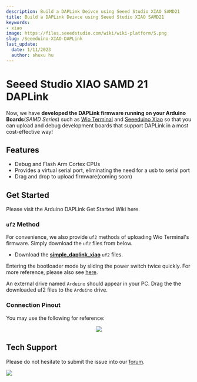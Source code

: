 ```yaml
---
description: Build a DAPLink Deivce using Seeed Studio XIAO SAMD21
title: Build a DAPLink Deivce using Seeed Studio XIAO SAMD21
keywords:
- xiao
image: https://files.seeedstudio.com/wiki/wiki-platform/S.png
slug: /Seeeduino-XIAO-DAPLink
last_update:
  date: 1/11/2023
  author: shuxu hu
---
```

# Seeed Studio XIAO SAMD 21 DAPLink

Now, we have **developed the DAPLink firmware running on your Arduino Boards**(*SAMD Series*) such as [Wio Terminal](https://www.seeedstudio.com/Wio-Terminal-p-4509.html) and [Seeeduino Xiao](https://www.seeedstudio.com/Seeeduino-XIAO-Arduino-Microcontroller-SAMD21-Cortex-M0+-p-4426.html) so that you can upload and debug development boards that support DAPLink in a most cost-effective way!

## Features

- Debug and Flash Arm Cortex CPUs
- Provides a virtual serial port, eliminating the need for a usb to serial port
- Drag and drop to upload firmware(coming soon)

## Get Started

Please visit the Arduino DAPLink Get Started Wiki here.

### `uf2` Method

For convenience, we also provide `uf2` methods of uploading Wio Terminal's firmware. Simply download the `uf2` files from below.

- Download the [**simple_daplink_xiao**](http://files.seeedstudio.com/wiki/Seeeduino-XIAO/res/simple_daplink_xiao.uf2) `uf2` files.

Entering the bootloader mode by sliding the power switch twice quickly. For more reference, please also see [here](https://wiki.seeedstudio.com/Wio-Terminal-Getting-Started/#faq).

An external drive named `Arduino` should appear in your PC. Drag the the downloaded uf2 files to the `Arduino` drive.

### Connection Pinout

You may use the following for reference:

<div align="center"><img src="https://files.seeedstudio.com/wiki/DAPLink/daplink-xiao.jpg" /></div>

## Tech Support

Please do not hesitate to submit the issue into our [forum](https://forum.seeedstudio.com/).
<br />
<p style={{textAlign: 'center'}}><a href="https://www.seeedstudio.com/act-4.html?utm_source=wiki&utm_medium=wikibanner&utm_campaign=newproducts" target="_blank"><img src="https://files.seeedstudio.com/wiki/Wiki_Banner/new_product.jpg" /></a></p>
